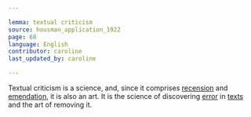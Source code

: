 ```yaml
---

lemma: textual criticism
source: housman_application_1922
page: 68
language: English
contributor: caroline
last_updated_by: caroline

---
```


Textual criticism is a science, and, since it comprises [recension](recensio.html) and [emendation](emendation.html), it is also an art. It is the science of discovering [error](error.html) in [texts](text.html) and the art of removing it.
